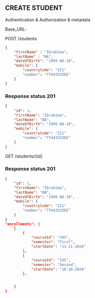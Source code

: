 
## CREATE STUDENT
Authentication & Authorization & metadata


Base_URL:


POST /students

```json
{
    "firstName" : "Ibrahima",
    "lastName" : "BA",
    "dateOfBirth": "1995-08-10",
    "mobile": {
        "countryCode": "221"
        "number": "77443333EE"
    }
}
```

### Response status 201
```json
{
    "id": 1,
    "firstName": "Ibrahima",
    "lastName": "BA",
    "dateOfBirth": "1995-08-10",
    "mobile": {
        "countryCode": "221"
        "number": "77443333EE"
    }
}  
```

GET /students/{id}

### Response status 201
```json
{
    "id": 1,
    "firstName": "Ibrahima",
    "lastName": "BA",
    "dateOfBirth": "1995-08-10",
    "mobile": {
        "countryCode": "221"
        "number": "77443333EE"
    }
} 
"enrollments": {
    [
        {
            "courseId": "345",
            "semester": "First",
            "startDate": "11-11-2024"
        },
        {
            "courseId": "335",
            "semester": "Second",
            "startDate": "10-10-2024"
        },


    ]
}
```
